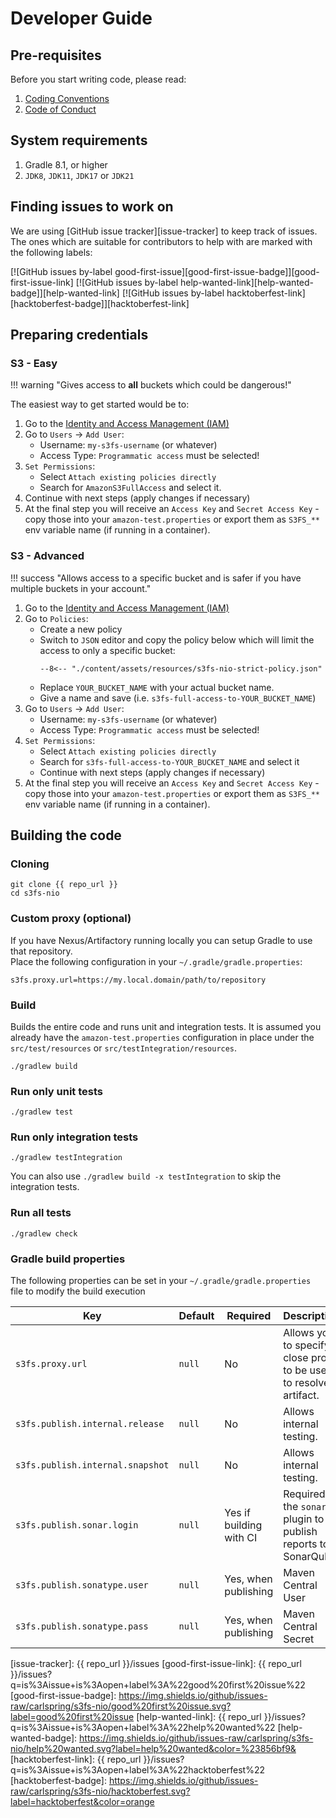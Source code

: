 # Developer Guide

## Pre-requisites

Before you start writing code, please read:

1. [Coding Conventions](./coding-convention.md)
2. [Code of Conduct](../code-of-conduct.md)

## System requirements

1. Gradle 8.1, or higher
2. `JDK8`, `JDK11`, `JDK17` or `JDK21`

## Finding issues to work on

We are using [GitHub issue tracker][issue-tracker] to keep track of issues. The ones which are suitable for 
contributors to help with are marked with the following labels:
 
[![GitHub issues by-label good-first-issue][good-first-issue-badge]][good-first-issue-link] 
[![GitHub issues by-label help-wanted-link][help-wanted-badge]][help-wanted-link] 
[![GitHub issues by-label hacktoberfest-link][hacktoberfest-badge]][hacktoberfest-link] 

## Preparing credentials

### S3 - Easy

!!! warning "Gives access to **all** buckets which could be dangerous!"

The easiest way to get started would be to:

1. Go to the [Identity and Access Management (IAM)][s3-iam]
2. Go to `Users` -> `Add User`:
     * Username: `my-s3fs-username` (or whatever)
     * Access Type: `Programmatic access` must be selected!
3. `Set Permissions`:
     * Select `Attach existing policies directly`
     * Search for `AmazonS3FullAccess` and select it.
4. Continue with next steps (apply changes if necessary)
5. At the final step you will receive an `Access Key` and `Secret Access Key` - copy those into your 
   `amazon-test.properties` or export them as `S3FS_**` env variable name (if running in a container).


### S3 - Advanced

!!! success "Allows access to a specific bucket and is safer if you have multiple buckets in your account."

1. Go to the [Identity and Access Management (IAM)][s3-iam]
2. Go to `Policies`:
    * Create a new policy
    * Switch to `JSON` editor and copy the policy below which will limit the access to only a specific bucket:
      ```
      --8<-- "./content/assets/resources/s3fs-nio-strict-policy.json"
      ```
    * Replace `YOUR_BUCKET_NAME` with your actual bucket name.
    * Give a name and save (i.e. `s3fs-full-access-to-YOUR_BUCKET_NAME`)
3. Go to `Users` -> `Add User`:
    * Username: `my-s3fs-username` (or whatever)
    * Access Type: `Programmatic access` must be selected!
4. `Set Permissions`:
    * Select `Attach existing policies directly`
    * Search for `s3fs-full-access-to-YOUR_BUCKET_NAME` and select it
    * Continue with next steps (apply changes if necessary)
5. At the final step you will receive an `Access Key` and `Secret Access Key` - copy those into your
   `amazon-test.properties` or export them as `S3FS_**` env variable name (if running in a container).

## Building the code


### Cloning

```
git clone {{ repo_url }}
cd s3fs-nio
```
### Custom proxy (optional)

If you have Nexus/Artifactory running locally you can setup Gradle to use that repository.  
Place the following configuration in your `~/.gradle/gradle.properties`:

```
s3fs.proxy.url=https://my.local.domain/path/to/repository
```

### Build

Builds the entire code and runs unit and integration tests.
It is assumed you already have the `amazon-test.properties` configuration in place under the `src/test/resources` or `src/testIntegration/resources`.

```
./gradlew build
```

### Run only unit tests

```
./gradlew test
```

### Run only integration tests 

```
./gradlew testIntegration
``` 

You can also use `./gradlew build -x testIntegration` to skip the integration tests.

### Run all tests 

```
./gradlew check
``` 


### Gradle build properties

The following properties can be set in your `~/.gradle/gradle.properties` file to modify the build execution

| Key                              | Default | Required                | Description                                                         |
|----------------------------------|---------|-------------------------|---------------------------------------------------------------------|
| `s3fs.proxy.url`                 | `null`  | No                      | Allows you to specify a close proxy to be used to resolve artifact. |
| `s3fs.publish.internal.release`  | `null`  | No                      | Allows internal testing.                                            |
| `s3fs.publish.internal.snapshot` | `null`  | No                      | Allows internal testing.                                            |
| `s3fs.publish.sonar.login`       | `null`  | Yes if building with CI | Required by the `sonar` plugin to publish reports to SonarQube.     |
| `s3fs.publish.sonatype.user`     | `null`  | Yes, when publishing    | Maven Central User                                                  |
| `s3fs.publish.sonatype.pass`     | `null`  | Yes, when publishing    | Maven Central Secret                                                |

[<--# Links -->]: #
[Maven 3.6+]: https://maven.apache.org/download.cgi
[issue-tracker]: {{ repo_url }}/issues
[good-first-issue-link]: {{ repo_url }}/issues?q=is%3Aissue+is%3Aopen+label%3A%22good%20first%20issue%22
[good-first-issue-badge]: https://img.shields.io/github/issues-raw/carlspring/s3fs-nio/good%20first%20issue.svg?label=good%20first%20issue
[help-wanted-link]: {{ repo_url }}/issues?q=is%3Aissue+is%3Aopen+label%3A%22help%20wanted%22
[help-wanted-badge]: https://img.shields.io/github/issues-raw/carlspring/s3fs-nio/help%20wanted.svg?label=help%20wanted&color=%23856bf9& 
[hacktoberfest-link]: {{ repo_url }}/issues?q=is%3Aissue+is%3Aopen+label%3A%22hacktoberfest%22
[hacktoberfest-badge]: https://img.shields.io/github/issues-raw/carlspring/s3fs-nio/hacktoberfest.svg?label=hacktoberfest&color=orange

[<--# S3 -->]: #
[s3-iam]: https://console.aws.amazon.com/iam/home
